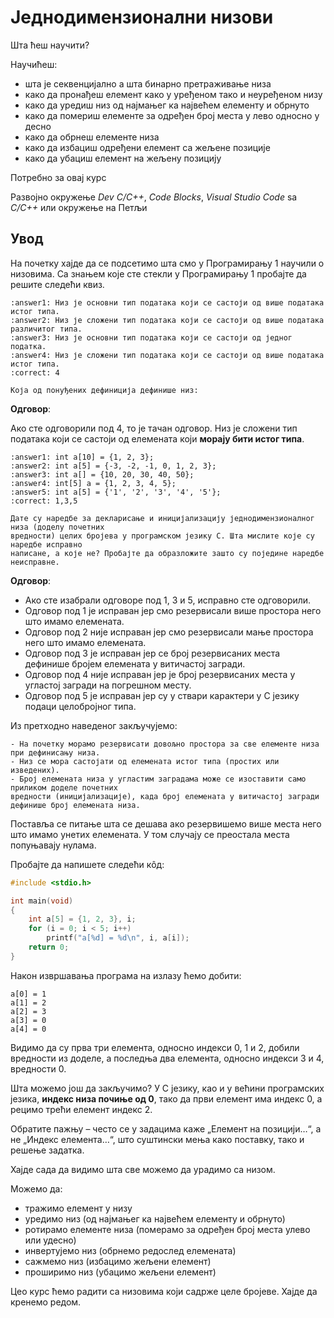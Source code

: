 # Једнодимензионални низови

Шта ћеш научити?

Научићеш:

- шта је секвенцијално а шта бинарно претраживање низа
- како да пронађеш елемент како у уређеном тако и неуређеном низу
- како да уредиш низ од најмањег ка највећем елементу и обрнуто
- како да помериш елементе за одређен број места у лево односно у десно
- како да обрнеш елементе низа
- како да избациш одређени елемент са жељене позиције
- како да убациш елемент на жељену позицију

Потребно за овај курс

Развојно окружење *Dev C/C++*, *Code Blocks*, *Visual Studio Code* sa *C/C++* или окружење на Петљи

## Увод

На почетку хајде да се подсетимо шта смо у Програмирању 1 научили о низовима. Са знањем које
сте стекли у Програмирању 1 пробајте да решите следећи квиз.

```{mchoice}
:answer1: Низ је основни тип података који се састоји од више података истог типа.
:answer2: Низ је сложени тип података који се састоји од више података различитог типа.
:answer3: Низ је основни тип података који се састоји од једног податка.
:answer4: Низ је сложени тип података који се састоји од више података истог типа.
:correct: 4

Која од понуђених дефиниција дефинише низ:
```

**Одговор**:

Ако сте одговорили под 4, то је тачан одговор. Низ је сложени тип података који се састоји
од елемената који **морају бити истог типа**.

```{mchoice}
:answer1: int a[10] = {1, 2, 3};
:answer2: int a[5] = {-3, -2, -1, 0, 1, 2, 3};
:answer3: int a[] = {10, 20, 30, 40, 50};
:answer4: int[5] a = {1, 2, 3, 4, 5};
:answer5: int a[5] = {'1', '2', '3', '4', '5'};
:correct: 1,3,5

Дате су наредбе за декларисање и иницијализацију једнодимензионалног низа (доделу почетних
вредности) целих бројева у програмском језику C. Шта мислите које су наредбе исправно
написане, а које не? Пробајте да образложите зашто су поједине наредбе неисправне. 
```

**Одговор**:

- Ако сте изабрали одговоре под 1, 3 и 5, исправно сте одговорили. 
- Одговор под 1 је исправан јер смо резервисали више простора него што имамо елемената. 
- Одговор под 2 није исправан јер смо резервисали мање простора него што имамо елемената. 
- Одговор под 3 је исправан јер се број резервисаних места дефинише бројем елемената у витичастој загради.
- Одговор под 4 није исправан јер је број резервисаних места у угластој загради на погрешном месту. 
- Одговор под 5 је исправан јер су у ствари карактери у С језику подаци целобројног типа.

Из претходно наведеног закључујемо:

```{infonote}
- На почетку морамо резервисати довољно простора за све елементе низа при дефинисању низа.
- Низ се мора састојати од елемената истог типа (простих или изведених).
- Број елемената низа у угластим заградама може се изоставити само приликом доделе почетних
вредности (иницијализације), када број елемената у витичастој загради дефинише број елемената низа.
```

Поставља се питање шта се дешава ако резервишемо више места него што имамо унетих елемената.
У том случају се преостала места попуњавају нулама.

Пробајте да напишете следећи кôд:

```c
#include <stdio.h> 

int main(void)
{
    int a[5] = {1, 2, 3}, i;
    for (i = 0; i < 5; i++)
        printf("a[%d] = %d\n", i, a[i]);
    return 0;
}
```

Након извршавања програма на излазу ћемо добити:

```text
a[0] = 1
a[1] = 2
a[2] = 3
a[3] = 0
a[4] = 0
```

Видимо да су прва три елемента, односно индекси 0, 1 и 2, добили вредности из доделе,
а последња два елемента, односно индекси 3 и 4,  вредности 0.

Шта можемо још да закључимо? У С језику, као и у већини програмских језика, **индекс
низа почиње од 0**, тако да први елемент има индекс 0, а рецимо трећи елемент индекс 2.

Обратите пажњу – често се у задацима каже „Елемент на позицији…“, а не „Индекс елемента…“,
што суштински мења како поставку, тако и решење задатка.

Хајде сада да видимо шта све можемо да урадимо са низом.

Можемо да:

- тражимо елемент у низу
- уредимо низ (од најмањег ка највећем елементу и обрнуто)
- ротирамо елементе низа (померамо за одређен број места улево или удесно)
- инвертујемо низ (обрнемо редослед елемената)
- сажмемо низ (избацимо жељени елемент)
- проширимо низ (убацимо жељени елемент)

Цео курс ћемо радити са низовима који садрже целе бројеве. Хајде да кренемо редом.
